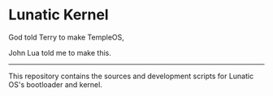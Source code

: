 # Lunatic Kernel

God told Terry to make TempleOS,

John Lua told me to make this.

-----------------------------------

This repository contains the sources and development scripts for Lunatic OS's bootloader and kernel.